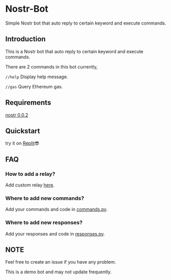 # Nostr-Bot
Simple Nostr bot that auto reply to certain keyword and execute commands.

## Introduction
This is a Nostr bot that auto reply to certain keyword and execute commands.

There are 2 commands in this bot currently,

`//help` Display help message.

`//gas` Query Ethereum gas. 

## Requirements

[nostr 0.0.2](https://pypi.org/project/nostr/)

## Quickstart

try it on [Replit](https://replit.com/@xeiftc/nostr-bot-demo-public)😎

## FAQ

### How to add a relay?

Add custom relay [here](https://github.com/Xeift/Nostr-Bot/blob/main/Bot/main.py#L32).

### Where to add new commands?

Add your commands and code in [commands.py](https://github.com/Xeift/Nostr-Bot/blob/main/Bot/commands.py).

### Where to add new responses?

Add your responses and code in [responses.py](https://github.com/Xeift/Nostr-Bot/blob/main/Bot/commands.py).

## NOTE

Feel free to create an issue if you have any problem.

This is a demo bot and may not update frequently.
